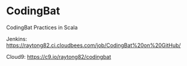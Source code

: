 CodingBat
=========

CodingBat Practices in Scala

Jenkins: https://raytong82.ci.cloudbees.com/job/CodingBat%20on%20GitHub/

Cloud9: https://c9.io/raytong82/codingbat